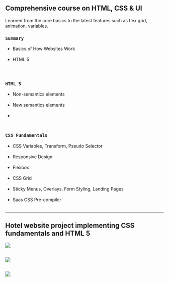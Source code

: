 ## Comprehensive course on HTML, CSS & UI

Learned from the core basics to the latest features such as flex grid, animation, variables.

### `Summary`
<ul><li>Basics of How Websites Work</li> <br>
<li>HTML 5</li></ul> <br>

##


### `HTML 5`
<ul>
<li>Non-semantics elements</li> <br>
  <li>New semantics elements</li> <br>
  <li></li> <br>
 
  </ul>
 
##

### `CSS Fundamentals`
<ul>
<li>CSS Variables, Transform, Pseudo Selector</li> <br>
  <li>Responsive Design</li> <br>
  <li>Flexbox</li> <br>
  <li>CSS Grid</li> <br>
  <li>Sticky Menus, Overlays, Form Styling, Landing Pages</li> <br>
  <li>Saas CSS Pre-compiler</li> <br>
  </ul>
  
 
  
 ---
  
  <h2>Hotel website project implementing CSS fundamentals and HTML 5</h2>
  
  

 
 ![](hotel_1.gif)
 <br>
 
 ##
 
 ![](hotel_2.gif)
 <br>
 
 ##
 
 ![](hotel_3.gif)
 
 
 
 
